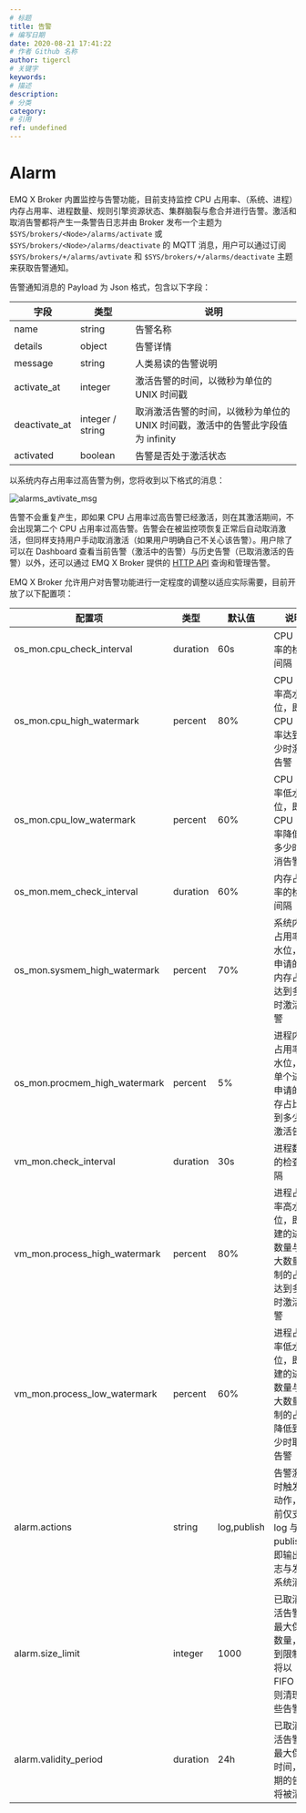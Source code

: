 ```yaml
---
# 标题
title: 告警
# 编写日期
date: 2020-08-21 17:41:22
# 作者 Github 名称
author: tigercl
# 关键字
keywords:
# 描述
description:
# 分类
category: 
# 引用
ref: undefined
---
```


# Alarm

EMQ X Broker 内置监控与告警功能，目前支持监控 CPU 占用率、（系统、进程）内存占用率、进程数量、规则引擎资源状态、集群脑裂与愈合并进行告警。激活和取消告警都将产生一条警告日志并由 Broker 发布一个主题为 `$SYS/brokers/<Node>/alarms/activate` 或 `$SYS/brokers/<Node>/alarms/deactivate` 的 MQTT 消息，用户可以通过订阅 `$SYS/brokers/+/alarms/avtivate` 和 `$SYS/brokers/+/alarms/deactivate` 主题来获取告警通知。

告警通知消息的 Payload 为 Json 格式，包含以下字段：

| 字段          | 类型             | 说明                                                         |
| ------------- | ---------------- | ------------------------------------------------------------ |
| name          | string           | 告警名称                                                     |
| details       | object           | 告警详情                                                     |
| message       | string           | 人类易读的告警说明                                           |
| activate_at   | integer          | 激活告警的时间，以微秒为单位的 UNIX 时间戳                   |
| deactivate_at | integer / string | 取消激活告警的时间，以微秒为单位的 UNIX 时间戳，激活中的告警此字段值为 infinity |
| activated     | boolean          | 告警是否处于激活状态                                         |

以系统内存占用率过高告警为例，您将收到以下格式的消息：

![alarms_avtivate_msg](./assets/alarms_avtivate_msg.png)

告警不会重复产生，即如果 CPU 占用率过高告警已经激活，则在其激活期间，不会出现第二个 CPU 占用率过高告警。告警会在被监控项恢复正常后自动取消激活，但同样支持用户手动取消激活（如果用户明确自己不关心该告警）。用户除了可以在 Dashboard 查看当前告警（激活中的告警）与历史告警（已取消激活的告警）以外，还可以通过 EMQ X Broker 提供的 [HTTP API](./http-api.md#endpoint-alarms) 查询和管理告警。

EMQ X Broker 允许用户对告警功能进行一定程度的调整以适应实际需要，目前开放了以下配置项：

| 配置项                        | 类型     | 默认值      | 说明                                                         |
| ----------------------------- | -------- | ----------- | ------------------------------------------------------------ |
| os_mon.cpu_check_interval     | duration | 60s         | CPU 占用率的检查间隔                                         |
| os_mon.cpu_high_watermark     | percent  | 80%         | CPU 占用率高水位，即 CPU 占用率达到多少时激活告警            |
| os_mon.cpu_low_watermark      | percent  | 60%         | CPU 占用率低水位，即 CPU 占用率降低到多少时取消告警          |
| os_mon.mem_check_interval     | duration | 60%         | 内存占用率的检查间隔                                         |
| os_mon.sysmem_high_watermark  | percent  | 70%         | 系统内存占用率高水位，即申请的总内存占比达到多少时激活告警   |
| os_mon.procmem_high_watermark | percent  | 5%          | 进程内存占用率高水位，即单个进程申请的内存占比达到多少时激活告警 |
| vm_mon.check_interval         | duration | 30s         | 进程数量的检查间隔                                           |
| vm_mon.process_high_watermark | percent  | 80%         | 进程占用率高水位，即创建的进程数量与最大数量限制的占比达到多少时激活告警 |
| vm_mon.process_low_watermark  | percent  | 60%         | 进程占用率低水位，即创建的进程数量与最大数量限制的占比降低到多少时取消告警 |
| alarm.actions                 | string   | log,publish | 告警激活时触发的动作，目前仅支持 log 与 publish，即输出日志与发布系统消息 |
| alarm.size_limit              | integer  | 1000        | 已取消激活告警的最大保存数量，达到限制后将以 FIFO 原则清理这些告警 |
| alarm.validity_period         | duration | 24h         | 已取消激活告警的最大保存时间，过期的告警将被清理             |


